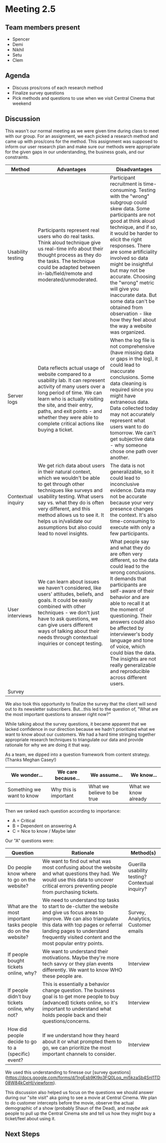 # Meeting 2.5

## Team members present

- Spencer
- Demi
- Nikhil
- Setu
- Clem

## Agenda
- Discuss pros/cons of each research method
- Finalize survey questions
- Pick methods and questions to use when we visit Central Cinema that weekend

## Discussion

This wasn't our normal meeting as we were given time during class to meet with our group. For an assignment, we each picked a research method and came up with pros/cons for the method. This assignment was supposed to inform our user research plan and make sure our methods were appropriate for the given gaps in our understanding, the business goals, and our constraints.

| Method | Advantages | Disadvantages | 
|--------|------------|---------------|
|Usability testing | Participants represent real users who do real tasks. Think aloud technique give us real-time info about their thought process as they do the tasks. The technique could be adapted between in-lab/field/remote and moderated/unmoderated. | Participant recruitment is time-consuming. Testing with the "wrong" subgroup could skew data. Some participants are not good at think aloud technique, and if so, it would be harder to elicit the right responses. There are some artificiality involved so data might be insightful but may not be accurate. Choosing the "wrong" metric will give you inaccurate data. But some data can't be obtained from observation - like how they feel about the way a website was organized. | 
|Server logs | Data reflects actual usage of website compared to a usability lab. It can represent activity of many users over a long period of time. We can learn who is actually visiting the site, and their entry, paths, and exit points - and whether they were able to complete critical actions like buying a ticket. | When the log file is not comprehensive (have missing data or gaps in the log), it could lead to inaccurate conclusions. Some data cleaning is required since you might have extraneous data. Data collected today may not accurately represent what users want to do tomorrow. We can't get subjective data - why someone chose one path over another. |
|Contextual inquiry | We get rich data about users in their natural context, which we wouldn't be able to get through other techniques like surveys and usability testing. What users say vs. what they do is often very different, and this method allows us to see it. It helps us in/validate our assumptions but also could lead to novel insights. | The data is not generalizable, so it could lead to inconclusive evidence. Data may not be accurate because your very presence changes the context. It's also time-consuming to execute with only a few participants. |
|User interviews | We can learn about issues we haven't considered, like users' attitudes, beliefs, and goals. It could be easily combined with other techniques - we don't just have to ask questions, we can give users different ways of talking about their needs through contextual inquiries or concept testing. | What people say and what they do are often very different, so the data could lead to the wrong conclusions. It demands that participants are self-aware of their behavior and are able to recall it at the moment of questioning. Their answers could also be affected by interviewer's body language and tone of voice, which could bias the data. The insights are not really generalizable and reproducible across different users. |
| Survey | 

We also took this opportunity to finalize the survey that the client will send out to its newsletter subscribers. But...this led to the question of, "What are the most important questions to answer right now?"

While talking about the survey questions, it became apparent that we lacked confidence in our direction because we hadn't prioritized what we want to know about our customers. We had a hard time stringing together appropriate research techniques to triangulate our data and provide rationale for why we are doing it that way.

As a team, we dipped into a question framework from content strategy. (Thanks Meghan Casey!)

| We wonder... | We care because... | We assume... | We know... |
|-------------|------------|--------------|------------|
| Something we want to know | Why this is important | What we believe to be true | What we know already |

Then we ranked each question according to importance:
- A = Critical
- B = Dependent on answering A
- C = Nice to know / Maybe later

Our "A" questions were:

| Question | Rationale | Method(s) |
|----------| ----------|-----------|
| Do people know where to go on the website? | We want to find out what was most confusing about the website and what questions they had. We would use this data to uncover critical errors preventing people from purchasing tickets. | Guerilla usability testing? Contextual inquiry? 
| What are the most important tasks people do on the website? | We need to understand top tasks to start to de-clutter the website and give us focus areas to improve. We can also triangulate this data with top pages or referral landing pages to understand frequently visited content and the most popular entry points. | Survey, Analytics, Customer emails
| If people bought tickets online, why? | We want to understand their motivations. Maybe they're more tech savvy or they plan events differently. We want to know WHO these people are. | Interview
| If people didn't buy tickets online, why not? | This is essentially a behavior change question. The business goal is to get more people to buy (advanced) tickets online, so it's important to understand what holds people back and their questions/concerns. | Interview
| How did people decide to go to a (specific) event? | If we understand how they heard about it or what prompted them to go, we can prioritize the most important channels to consider. | Interview

We used this understanding to finesse our [survey questions] (https://docs.google.com/forms/d/1ngEsb9Kl9o3FQ0Loq_mi5kzaSb4Snl1TD08W84kCeHI/viewform).

This discussion also helped us focus on the questions we should answer during our "site visit" aka going to see a movie at Central Cinema. We plan to do customer intercepts before the movie, observe the actual demographic of a show (probably Shaun of the Dead), and *maybe* ask people to pull up the Central Cinema site and tell us how they might buy a ticket/feel about using it.

## Next Steps
